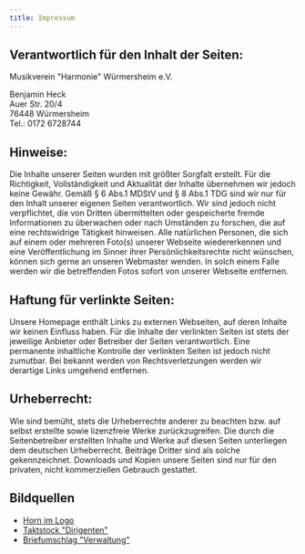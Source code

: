 ```yaml
---
title: Impressum
---
```


## Verantwortlich für den Inhalt der Seiten:

Musikverein "Harmonie" Würmersheim e.V.

Benjamin Heck<br>
Auer Str. 20/4<br>
76448 Würmersheim<br>
Tel.: 0172 6728744<br>

## Hinweise:

Die Inhalte unserer Seiten wurden mit größter Sorgfalt erstellt. Für die Richtigkeit, Vollständigkeit und Aktualität der Inhalte übernehmen wir jedoch keine Gewähr. Gemäß § 6 Abs.1 MDStV und § 8 Abs.1 TDG sind wir nur für den Inhalt unserer eigenen Seiten verantwortlich. Wir sind jedoch nicht verpflichtet, die von Dritten übermittelten oder gespeicherte fremde Informationen zu überwachen oder nach Umständen zu forschen, die auf eine rechtswidrige Tätigkeit hinweisen.
Alle natürlichen Personen, die sich auf einem oder mehreren Foto(s) unserer Webseite wiedererkennen und eine Veröffentlichung im Sinner ihrer Persönlichkeitsrechte nicht wünschen, können sich gerne an unseren Webmaster wenden. In solch einem Falle werden wir die betreffenden Fotos sofort von unserer Webseite entfernen.


## Haftung für verlinkte Seiten:

Unsere Homepage enthält Links zu externen Webseiten, auf deren Inhalte wir keinen Einfluss haben. Für die Inhalte der verlinkten Seiten ist stets der jeweilige Anbieter oder Betreiber der Seiten verantwortlich. Eine permanente inhaltliche Kontrolle der verlinkten Seiten ist jedoch nicht zumutbar. Bei bekannt werden von Rechtsverletzungen werden wir derartige Links umgehend entfernen.


## Urheberrecht:

Wie sind bemüht, stets die Urheberrechte anderer zu beachten bzw. auf selbst erstellte sowie lizenzfreie Werke zurückzugreifen. Die durch die Seitenbetreiber erstellten Inhalte und Werke auf diesen Seiten unterliegen dem deutschen Urheberrecht. Beiträge Dritter sind als solche gekennzeichnet. Downloads und Kopien unsere Seiten sind nur für den privaten, nicht kommerziellen Gebrauch gestattet.

## Bildquellen

 - <a href="http://commons.wikimedia.org/wiki/File:French_Horn_back.svg" target="_blank">Horn im Logo</a>
 - <a href="http://commons.wikimedia.org/wiki/File:Taktstock.png" target="_blank">Taktstock "Dirigenten"</a>
 - <a href="http://openclipart.org/detail/83869/closed-envelope-by-jhnri4" target="_blank">Briefumschlag "Verwaltung"</a>
